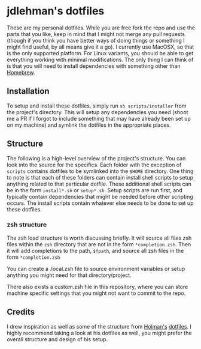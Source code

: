 # jdlehman's dotfiles

These are my personal dotfiles. While you are free fork the repo and use the parts that you like, keep in mind that I might not merge any pull requests (though if you think you have better ways of doing things or something I might find useful, by all means give it a go). I currently use MacOSX, so that is the only supported platform. For Linux variants, you should be able to get everything working with minimal modifications. The only thing I can think of is that you will need to install dependencies with something other than [Homebrew](http://brew.sh/).

## Installation

To setup and install these dotfiles, simply run `sh scripts/installer` from the project's directory. This will setup any dependencies you need (shoot me a PR if I forgot to include something that may have already been set up on my machine) and symlink the dotfiles in the appropriate places.

## Structure

The following is a high-level overview of the project's structure. You can look into the source for the specifics. Each folder with the exception of `scripts` contains dotfiles to be symlinked into the `$HOME` directory. One thing to note is that each of these folders can contain install shell scripts to setup anything related to that particular dotfile. These additional shell scripts can be in the form `install*.sh` or `setup*.sh`. Setup scripts are run first, and typically contain dependencies that might be needed before other scripting occurs. The install scripts contain whatever else needs to be done to set up these dotfiles.

### zsh structure

The zsh load structure is worth discussing briefly. It will source all files zsh files within the `zsh` directory that are not in the form `*completion.zsh`. Then it will add completions to the path, `$fpath`, and source all zsh files in the form `*completion.zsh`

You can create a .local.zsh file to source environment variables or setup anything you might need for that directory/project.

There also exists a custom.zsh file in this repository, where you can store machine specific settings that you might not want to commit to the repo.


## Credits

I drew inspiration as well as some of the structure from [Holman's](http://zachholman.com/2010/08/dotfiles-are-meant-to-be-forked/) [dotfiles](https://github.com/holman/dotfiles). I highly recommend taking a look at his dotfiles as well, you might prefer the overall structure and design of his setup.
